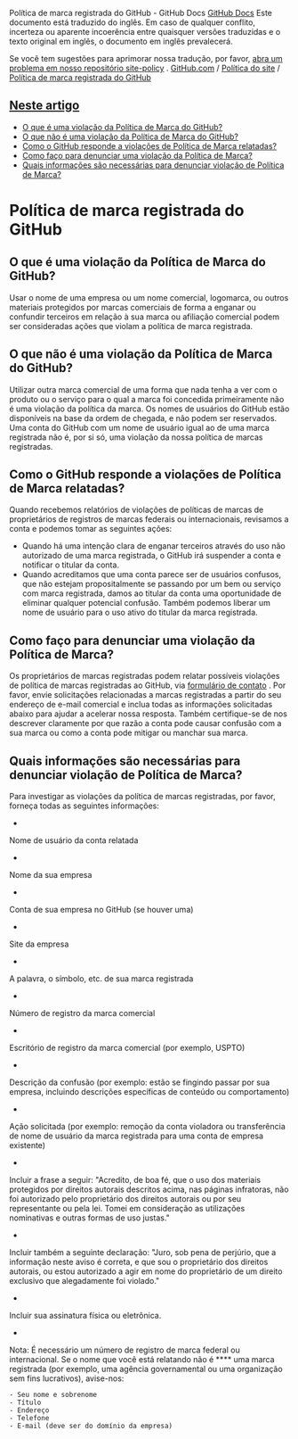 Política de marca registrada do GitHub - GitHub Docs
[GitHub Docs](/pt)
Este documento está traduzido do inglês. Em caso de qualquer conflito, incerteza ou aparente incoerência entre quaisquer versões traduzidas e o texto original em inglês, o documento em inglês prevalecerá.

Se você tem sugestões para aprimorar nossa tradução, por favor,
[abra um problema em nosso repositório site-policy](https://github.com/github/site-policy/issues)
.
[GitHub.com](/pt/github)
/
[Política do site](/pt/github/site-policy)
/
[Política de marca registrada do GitHub](/pt/github/site-policy/github-trademark-policy)

## [Neste artigo](#in-this-article)
- [O que é uma violação da Política de Marca do GitHub?](#what-is-a-github-trademark-policy-violation)
- [O que não é uma violação da Política de Marca do GitHub?](#what-is-not-a-github-trademark-policy-violation)
- [Como o GitHub responde a violações de Política de Marca relatadas?](#how-does-github-respond-to-reported-trademark-policy-violations)
- [Como faço para denunciar uma violação da Política de Marca?](#how-do-i-report-a-trademark-policy-violation)
- [Quais informações são necessárias para denunciar violação de Política de Marca?](#what-information-is-required-when-reporting-trademark-policy-violations)

# Política de marca registrada do GitHub

## O que é uma violação da Política de Marca do GitHub?

Usar o nome de uma empresa ou um nome comercial, logomarca, ou outros materiais protegidos por marcas comerciais de forma a enganar ou confundir terceiros em relação à sua marca ou afiliação comercial podem ser consideradas ações que violam a política de marca registrada.

## O que não é uma violação da Política de Marca do GitHub?

Utilizar outra marca comercial de uma forma que nada tenha a ver com o produto ou o serviço para o qual a marca foi concedida primeiramente não é uma violação da política da marca. Os nomes de usuários do GitHub estão disponíveis na base da ordem de chegada, e não podem ser reservados. Uma conta do GitHub com um nome de usuário igual ao de uma marca registrada não é, por si só, uma violação da nossa política de marcas registradas.

## Como o GitHub responde a violações de Política de Marca relatadas?

Quando recebemos relatórios de violações de políticas de marcas de proprietários de registros de marcas federais ou internacionais, revisamos a conta e podemos tomar as seguintes ações:

- Quando há uma intenção clara de enganar terceiros através do uso não autorizado de uma marca registrada, o GitHub irá suspender a conta e notificar o titular da conta.
- Quando acreditamos que uma conta parece ser de usuários confusos, que não estejam propositalmente se passando por um bem ou serviço com marca registrada, damos ao titular da conta uma oportunidade de eliminar qualquer potencial confusão. Também podemos liberar um nome de usuário para o uso ativo do titular da marca registrada.

## Como faço para denunciar uma violação da Política de Marca?

Os proprietários de marcas registradas podem relatar possíveis violações de política de marcas registradas ao GitHub, via
[formulário de contato](https://support.github.com/contact?tags=docs-trademark)
. Por favor, envie solicitações relacionadas a marcas registradas a partir do seu endereço de e-mail comercial e inclua todas as informações solicitadas abaixo para ajudar a acelerar nossa resposta. Também certifique-se de nos descrever claramente por que razão a conta pode causar confusão com a sua marca ou como a conta pode mitigar ou manchar sua marca.

## Quais informações são necessárias para denunciar violação de Política de Marca?

Para investigar as violações da política de marcas registradas, por favor, forneça todas as seguintes informações:

-
Nome de usuário da conta relatada

-
Nome da sua empresa

-
Conta de sua empresa no GitHub (se houver uma)

-
Site da empresa

-
A palavra, o símbolo, etc. de sua marca registrada

-
Número de registro da marca comercial

-
Escritório de registro da marca comercial (por exemplo, USPTO)

-
Descrição da confusão (por exemplo: estão se fingindo passar por sua empresa, incluindo descrições específicas de conteúdo ou comportamento)

-
Ação solicitada (por exemplo: remoção da conta violadora ou transferência de nome de usuário da marca registrada para uma conta de empresa existente)

-
Incluir a frase a seguir: "Acredito, de boa fé, que o uso dos materiais protegidos por direitos autorais descritos acima, nas páginas infratoras, não foi autorizado pelo proprietário dos direitos autorais ou por seu representante ou pela lei. Tomei em consideração as utilizações nominativas e outras formas de uso justas."

-
Incluir também a seguinte declaração: "Juro, sob pena de perjúrio, que a informação neste aviso é correta, e que sou o proprietário dos direitos autorais, ou estou autorizado a agir em nome do proprietário de um direito exclusivo que alegadamente foi violado."

-
Incluir sua assinatura física ou eletrônica.

-
Nota: É necessário um número de registro de marca federal ou internacional. Se o nome que você está relatando não é **** uma marca registrada (por exemplo, uma agência governamental ou uma organização sem fins lucrativos), avise-nos:

	- Seu nome e sobrenome
	- Título
	- Endereço
	- Telefone
	- E-mail (deve ser do domínio da empresa)
